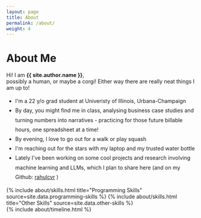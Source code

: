 ```yaml
---
layout: page
title: About
permalink: /about/
weight: 4
---
```


# **About Me**

Hi! I am **{{ site.author.name }}**,<br>
possibly a human, or maybe a corgi!  Either way there are really neat things I am up to!
<ul style="line-height: 1.8;">
  <li>I'm a 22 y/o grad student at Univeristy of Illinois, Urbana-Champaign</li>
  <li> By day, you might find me in class, analysing business case studies and turning numbers into narratives - practicing for those future billable hours, one spreadsheet at a time!</li>
  <li> By evening, I love to go out for a walk or play squash </li>
  <li> I'm reaching out for the stars with my laptop and my trusted water bottle </li>
  <li> Lately I've been working on some cool projects and research involving machine learning and LLMs, which I plan to share here (and on my Github: <a href="github.com/rahulcvr" >rahulcvr</a> ) </li>
</ul>

<div class="row">
{% include about/skills.html title="Programming Skills" source=site.data.programming-skills %}
{% include about/skills.html title="Other Skills" source=site.data.other-skills %}
</div>

<div class="row">
{% include about/timeline.html %}
</div>
